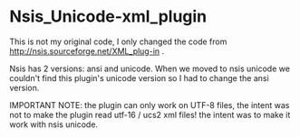 Nsis_Unicode-xml_plugin
=======================

This is not my original code, I only changed the code from http://nsis.sourceforge.net/XML_plug-in .

Nsis has 2 versions: ansi and unicode.
When we moved to nsis unicode we couldn't find this plugin's unicode version so I had to change the ansi version.

IMPORTANT NOTE: the plugin can only work on UTF-8 files, the intent was not to make the plugin read utf-16 / ucs2 xml files! the intent was to make it work with nsis unicode.

